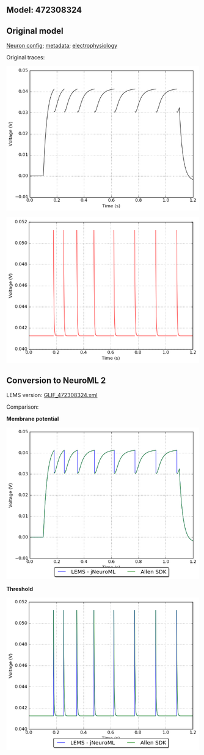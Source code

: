
## Model: 472308324

## Original model

[Neuron config](neuron_config.json); [metadata](model_metadata.json); [electrophysiology](ephys_sweeps.json)

Original traces:

![Original](MembranePotential_150pA.png)

![Threshold](Threshold_150pA.png)

## Conversion to NeuroML 2

LEMS version: [GLIF_472308324.xml](GLIF_472308324.xml)

Comparison:

**Membrane potential**

![Comparison](Comparison_150pA.png)

**Threshold**

![Comparison](Comparison_Threshold_150pA.png)